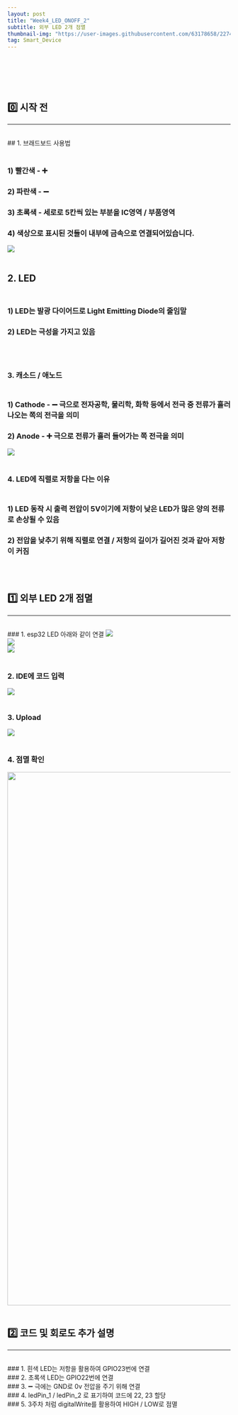 ```yaml
---
layout: post
title: "Week4_LED_ONOFF_2"
subtitle: 외부 LED 2개 점멸 
thumbnail-img: "https://user-images.githubusercontent.com/63178658/227447981-dc0c1a4f-1311-4a2e-aa66-fa2751b3bee9.jpg"
tag: Smart_Device
---
```


<br><br>
<br><br>

## 0️⃣ 시작 전
<hr/>
<br>
## 1. 브래드보드 사용법 <br><br>

### 1) 빨간색 - ➕ <br>
### 2) 파란색 - ➖<br>
### 3) 초록색 - 세로로 5칸씩 있는 부분을 IC영역 / 부품영역<br>
### 4) 색상으로 표시된 것들이 내부에 금속으로 연결되어있습니다.<br>
<img src = "https://t1.daumcdn.net/cfile/tistory/0328393C50E109F624"/>
<br><br>

## 2. LED <br><br>

### 1) LED는 발광 다이어드로 Light Emitting Diode의 줄임말<br>
### 2) LED는 극성을 가지고 있음<br>
<br><br>

### 3. 캐소드 / 애노드 <br><br>

### 1) Cathode - ➖ 극으로 전자공학, 물리학, 화학 등에서 전극 중 전류가 흘러나오는 쪽의 전극을 의미<br>
### 2) Anode - ➕ 극으로 전류가 흘러 들어가는 쪽 전극을 의미
<img src = "https://mblogthumb-phinf.pstatic.net/data17/2006/8/29/56/LED-choimiae2250.gif?type=w210"/>
<br><br>

### 4. LED에 직렬로 저항을 다는 이유 <br><br>

### 1) LED 동작 시 출력 전압이 5V이기에 저항이 낮은 LED가 많은 양의 전류로 손상될 수 있음<br>
### 2) 전압을 낮추기 위해 직렬로 연결 / 저항의 길이가 길어진 것과 같아 저항이 커짐<br>
<br><br>

## 1️⃣ 외부 LED 2개 점멸
<hr/>
<br>
### 1. esp32 LED 아래와 같이 연결
<img src = "https://user-images.githubusercontent.com/63178658/227447981-dc0c1a4f-1311-4a2e-aa66-fa2751b3bee9.jpg"/>
<br>
<img src = "https://user-images.githubusercontent.com/63178658/227447989-2f0214c6-fa42-4fb5-8d1b-659411fb007b.jpg"/>
<br>
<img src = "https://user-images.githubusercontent.com/63178658/227448236-986e4736-33ba-4923-8808-2554d964414d.png"/>
<br><br>


### 2. IDE에 코드 입력
<img src = "https://user-images.githubusercontent.com/63178658/227448290-555caf78-5d64-450d-8536-cd505e1ab6f7.png"/>
<br><br>


### 3. Upload 
<img src="https://user-images.githubusercontent.com/63178658/227448300-9c63419a-6cff-4d66-a3cb-94acbc37e649.png"/>
<br><br>


### 4. 점멸 확인
<img src = "https://user-images.githubusercontent.com/63178658/227448267-038b3009-9ec1-49ee-a35d-d902059659c0.gif" width="770" height="1202"/>
<br>
<br>

## 2️⃣ 코드 및 회로도 추가 설명
<hr/>
<br>
### 1. 흰색 LED는 저항을 활용하여 GPIO23번에 연결<br>
### 2. 초록색 LED는 GPIO22번에 연결<br>
### 3. ➖ 극에는 GND로 0v 전압을 주기 위해 연결<br>
### 4. ledPin_1 / ledPin_2 로 표기하여 코드에 22, 23 할당<br>
### 5. 3주차 처럼 digitalWrite를 활용하여 HIGH / LOW로 점멸<br>
<br><br><br>
